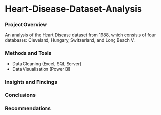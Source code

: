 # Heart-Disease-Dataset-Analysis

### Project Overview
An analysis of the Heart Disease dataset from 1988, which consists of four databases: Cleveland, Hungary, Switzerland, and Long Beach V.


### Methods and Tools
* Data Cleaning (Excel, SQL Server)
* Data Visualisation (Power BI)

### Insights and Findings

### Conclusions

### Recommendations
